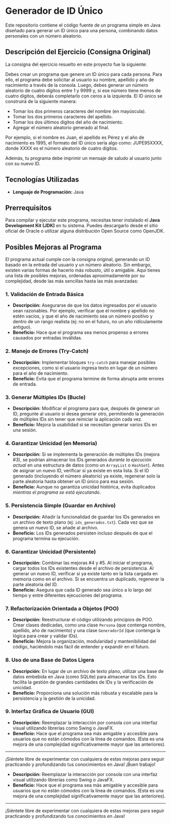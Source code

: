 # Generador de ID Único

Este repositorio contiene el código fuente de un programa simple en Java diseñado para generar un ID único para una persona, combinando datos personales con un número aleatorio.

## Descripción del Ejercicio (Consigna Original)

La consigna del ejercicio resuelto en este proyecto fue la siguiente:

Debes crear un programa que genere un ID único para cada persona. Para ello, el programa debe solicitar al usuario su nombre, apellido y año de nacimiento a través de la consola. Luego, debes generar un número aleatorio de cuatro dígitos entre 1 y 9999 y, si ese número tiene menos de cuatro dígitos, deberás completarlo con ceros a la izquierda.
El ID único se construirá de la siguiente manera:
*   Tomar los dos primeros caracteres del nombre (en mayúscula).
*   Tomar los dos primeros caracteres del apellido.
*   Tomar los dos últimos dígitos del año de nacimiento.
*   Agregar el número aleatorio generado al final.

Por ejemplo, si el nombre es Juan, el apellido es Pérez y el año de nacimiento es 1995, el formato del ID único sería algo como: JUPE95XXXX, donde XXXX es el número aleatorio de cuatro dígitos.

Además, tu programa debe imprimir un mensaje de saludo al usuario junto con su nuevo ID.

## Tecnologías Utilizadas

*   **Lenguaje de Programación:** Java

## Prerrequisitos

Para compilar y ejecutar este programa, necesitas tener instalado el **Java Development Kit (JDK)** en tu sistema. Puedes descargarlo desde el sitio oficial de Oracle o utilizar alguna distribución Open Source como OpenJDK.



## Posibles Mejoras al Programa

El programa actual cumple con la consigna original, generando un ID basado en la entrada del usuario y un número aleatorio. Sin embargo, existen varias formas de hacerlo más robusto, útil o amigable. Aquí tienes una lista de posibles mejoras, ordenadas aproximadamente por su complejidad, desde las más sencillas hasta las más avanzadas:

### 1. Validación de Entrada Básica

*   **Descripción:** Asegurarse de que los datos ingresados por el usuario sean razonables. Por ejemplo, verificar que el nombre y apellido no estén vacíos, y que el año de nacimiento sea un número positivo y dentro de un rango realista (ej: no en el futuro, no un año ridículamente antiguo).
*   **Beneficio:** Hace que el programa sea menos propenso a errores causados por entradas inválidas.

### 2. Manejo de Errores (Try-Catch)

*   **Descripción:** Implementar bloques `try-catch` para manejar posibles excepciones, como si el usuario ingresa texto en lugar de un número para el año de nacimiento.
*   **Beneficio:** Evita que el programa termine de forma abrupta ante errores de entrada.

### 3. Generar Múltiples IDs (Bucle)

*   **Descripción:** Modificar el programa para que, después de generar un ID, pregunte al usuario si desea generar otro, permitiendo la generación de múltiples IDs sin tener que reiniciar la aplicación cada vez.
*   **Beneficio:** Mejora la usabilidad si se necesitan generar varios IDs en una sesión.

### 4. Garantizar Unicidad (en Memoria)

*   **Descripción:** Si se implementa la generación de múltiples IDs (mejora #3), se podrían almacenar los IDs generados *durante la ejecución actual* en una estructura de datos (como un `ArrayList` o `HashSet`). Antes de asignar un nuevo ID, verificar si ya existe en esta lista. Si el ID generado (incluyendo el número aleatorio) ya existe, regenerar solo la parte aleatoria hasta obtener un ID único para esa sesión.
*   **Beneficio:** Aunque no garantiza unicidad histórica, evita duplicados *mientras el programa se está ejecutando*.

### 5. Persistencia Simple (Guardar en Archivo)

*   **Descripción:** Añadir la funcionalidad de guardar los IDs generados en un archivo de texto plano (ej: `ids_generados.txt`). Cada vez que se genera un nuevo ID, se añade al archivo.
*   **Beneficio:** Los IDs generados persisten incluso después de que el programa termina su ejecución.

### 6. Garantizar Unicidad (Persistente)

*   **Descripción:** Combinar las mejoras #4 y #5. Al iniciar el programa, cargar todos los IDs existentes desde el archivo de persistencia. Al generar un nuevo ID, verificar si ya existe tanto en la lista cargada en memoria como en el archivo. Si se encuentra un duplicado, regenerar la parte aleatoria del ID.
*   **Beneficio:** Asegura que cada ID generado sea único a lo largo del tiempo y entre diferentes ejecuciones del programa.

### 7. Refactorización Orientada a Objetos (POO)

*   **Descripción:** Reestructurar el código utilizando principios de POO. Crear clases dedicadas, como una clase `Persona` (que contenga nombre, apellido, año de nacimiento) y una clase `GeneradorId` (que contenga la lógica para crear y validar IDs).
*   **Beneficio:** Mejora la organización, modularidad y mantenibilidad del código, haciéndolo más fácil de entender y expandir en el futuro.

### 8. Uso de una Base de Datos Ligera

*   **Descripción:** En lugar de un archivo de texto plano, utilizar una base de datos embebida en Java (como SQLite) para almacenar los IDs. Esto facilita la gestión de grandes cantidades de IDs y la verificación de unicidad.
*   **Beneficio:** Proporciona una solución más robusta y escalable para la persistencia y la gestión de la unicidad.

### 9. Interfaz Gráfica de Usuario (GUI)

*   **Descripción:** Reemplazar la interacción por consola con una interfaz visual utilizando librerías como Swing o JavaFX.
*   **Beneficio:** Hace que el programa sea más amigable y accesible para usuarios que no están cómodos con la línea de comandos. (Esta es una mejora de una complejidad significativamente mayor que las anteriores).

---

¡Siéntete libre de experimentar con cualquiera de estas mejoras para seguir practicando y profundizando tus conocimientos en Java! ¡Buen trabajo!

*   **Descripción:** Reemplazar la interacción por consola con una interfaz visual utilizando librerías como Swing o JavaFX.
*   **Beneficio:** Hace que el programa sea más amigable y accesible para usuarios que no están cómodos con la línea de comandos. (Esta es una mejora de una complejidad significativamente mayor que las anteriores).

---

¡Siéntete libre de experimentar con cualquiera de estas mejoras para seguir practicando y profundizando tus conocimientos en Java!
